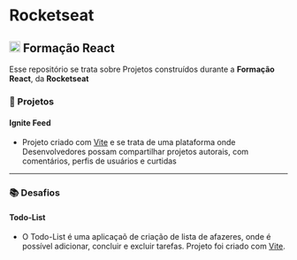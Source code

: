 # Rocketseat

## <img src="https://cdn.jsdelivr.net/gh/devicons/devicon@latest/icons/react/react-original.svg" width="20" /> Formação React

Esse repositório se trata sobre Projetos construídos durante a **Formação React**, da **Rocketseat**

### 💼 Projetos

#### Ignite Feed
- Projeto criado com [Vite](https://vitejs.dev/) e se trata de uma plataforma onde Desenvolvedores possam compartilhar projetos autorais, com comentários, perfis de usuários e curtidas

---

### 📚 Desafios

#### Todo-List
- O Todo-List é uma aplicaçaõ de criação de lista de afazeres, onde é possível adicionar, concluir e excluir tarefas. Projeto foi criado com [Vite](https://vitejs.dev/).
